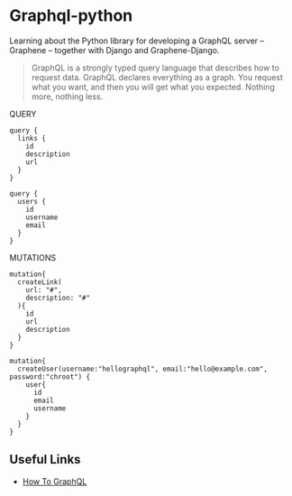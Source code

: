 # Graphql-python

Learning about the Python library for developing a GraphQL server – Graphene – together with Django and Graphene-Django.

> GraphQL is a strongly typed query language that describes how to request data. GraphQL declares everything as a graph. You request what you want, and then you will get what you expected. Nothing more, nothing less.



QUERY
```
query {
  links {
    id
    description
    url
  }
}

query {
  users {
    id
    username
    email
  }
}
```
MUTATIONS
```
mutation{
  createLink(
    url: "#",
    description: "#"
  ){
    id
    url
    description
  }
}

mutation{
  createUser(username:"hellographql", email:"hello@example.com", password:"chroot") {
    user{
      id
      email
      username
    }
  }
}
```


## Useful Links
- [How To GraphQL](https://www.howtographql.com/)
